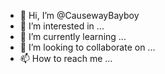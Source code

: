 - 👋 Hi, I’m @CausewayBayboy
- 👀 I’m interested in ...
- 🌱 I’m currently learning ...
- 💞️ I’m looking to collaborate on ...
- 📫 How to reach me ...

<!---
CausewayBayboy/CausewayBayboy is a ✨ special ✨ repository because its `README.md` (this file) appears on your GitHub profile.
You can click the Preview link to take a look at your changes.
--->
